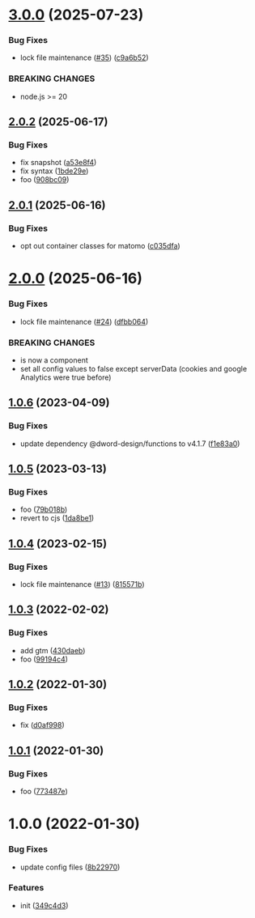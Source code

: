 # [3.0.0](https://github.com/dword-design/privacy-policy/compare/v2.0.2...v3.0.0) (2025-07-23)


### Bug Fixes

* lock file maintenance ([#35](https://github.com/dword-design/privacy-policy/issues/35)) ([c9a6b52](https://github.com/dword-design/privacy-policy/commit/c9a6b52a9e3fc777132a3c6666e9618c27a49207))


### BREAKING CHANGES

* node.js >= 20

## [2.0.2](https://github.com/dword-design/privacy-policy/compare/v2.0.1...v2.0.2) (2025-06-17)


### Bug Fixes

* fix snapshot ([a53e8f4](https://github.com/dword-design/privacy-policy/commit/a53e8f4b8e483150ad5d47376d441c38a0be06f8))
* fix syntax ([1bde29e](https://github.com/dword-design/privacy-policy/commit/1bde29e220ef4c75486f972785b845b8cbc02278))
* foo ([908bc09](https://github.com/dword-design/privacy-policy/commit/908bc09af3e7f0dc5a3eb54ef776d51ac3b62025))

## [2.0.1](https://github.com/dword-design/privacy-policy/compare/v2.0.0...v2.0.1) (2025-06-16)


### Bug Fixes

* opt out container classes for matomo ([c035dfa](https://github.com/dword-design/privacy-policy/commit/c035dfa9d064860255499f633fea4bd2512212bb))

# [2.0.0](https://github.com/dword-design/privacy-policy/compare/v1.0.6...v2.0.0) (2025-06-16)


### Bug Fixes

* lock file maintenance ([#24](https://github.com/dword-design/privacy-policy/issues/24)) ([dfbb064](https://github.com/dword-design/privacy-policy/commit/dfbb064ff1b426c9f2711efda75b9ce0fb8ecbd8))


### BREAKING CHANGES

* is now a component
* set all config values to false except serverData (cookies and google Analytics were true before)

## [1.0.6](https://github.com/dword-design/get-privacy-policy/compare/v1.0.5...v1.0.6) (2023-04-09)


### Bug Fixes

* update dependency @dword-design/functions to v4.1.7 ([f1e83a0](https://github.com/dword-design/get-privacy-policy/commit/f1e83a067ce83f2c397c9705d9858f668c36becb))

## [1.0.5](https://github.com/dword-design/get-privacy-policy/compare/v1.0.4...v1.0.5) (2023-03-13)


### Bug Fixes

* foo ([79b018b](https://github.com/dword-design/get-privacy-policy/commit/79b018b5863b96c48845ce89dd68e67abe06512b))
* revert to cjs ([1da8be1](https://github.com/dword-design/get-privacy-policy/commit/1da8be1a9582aea2e165dcb103bb3ad913bdeabe))

## [1.0.4](https://github.com/dword-design/get-privacy-policy/compare/v1.0.3...v1.0.4) (2023-02-15)


### Bug Fixes

* lock file maintenance ([#13](https://github.com/dword-design/get-privacy-policy/issues/13)) ([815571b](https://github.com/dword-design/get-privacy-policy/commit/815571ba622728c7d0e59f061fbdee7db6f6c91f))

## [1.0.3](https://github.com/dword-design/get-privacy-policy/compare/v1.0.2...v1.0.3) (2022-02-02)


### Bug Fixes

* add gtm ([430daeb](https://github.com/dword-design/get-privacy-policy/commit/430daebbca8b2ee22d94f49b5bd2a8dab91f15a1))
* foo ([99194c4](https://github.com/dword-design/get-privacy-policy/commit/99194c468bddb27780feccb91aa9c7532061e04f))

## [1.0.2](https://github.com/dword-design/get-privacy-policy/compare/v1.0.1...v1.0.2) (2022-01-30)


### Bug Fixes

* fix ([d0af998](https://github.com/dword-design/get-privacy-policy/commit/d0af998166b94f61f9c9cde002d3396e8609a169))

## [1.0.1](https://github.com/dword-design/get-privacy-policy/compare/v1.0.0...v1.0.1) (2022-01-30)


### Bug Fixes

* foo ([773487e](https://github.com/dword-design/get-privacy-policy/commit/773487eef3d9985906f91d0ab41ba1001543e2bc))

# 1.0.0 (2022-01-30)


### Bug Fixes

* update config files ([8b22970](https://github.com/dword-design/get-privacy-policy/commit/8b22970dafe4dcf2a2d32ffc4c9ac1b6f866ece7))


### Features

* init ([349c4d3](https://github.com/dword-design/get-privacy-policy/commit/349c4d33c6d6e5ff73dc11ee5dce3c2bd26c1804))
